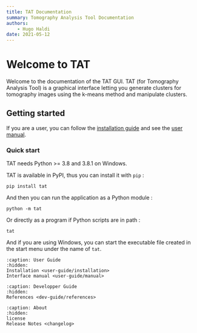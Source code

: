 ```yaml
---
title: TAT Documentation
summary: Tomography Analysis Tool Documentation
authors:
    - Hugo Haldi
date: 2021-05-12
---
```


# Welcome to TAT

Welcome to the documentation of the TAT GUI. TAT (for Tomography Analysis Tool) is a graphical interface letting you generate clusters for tomography images using the k-means method and manipulate clusters.

## Getting started

If you are a user, you can follow the [installation guide](user-guide/installation.md) and see the [user manual](user-guide/manual.md).

### Quick start

TAT needs Python >= 3.8 and 3.8.1 on Windows.

TAT is available in PyPI, thus you can install it with `pip` :

```shell
pip install tat
```

And then you can run the application as a Python module :

```shell
python -m tat
```

Or directly as a program if Python scripts are in path :

```shell
tat
```

And if you are using Windows, you can start the executable file created in the start menu under the name of `tat`.

```{toctree}
:caption: User Guide
:hidden:
Installation <user-guide/installation>
Interface manual <user-guide/manual>
```

```{toctree}
:caption: Developper Guide
:hidden:
References <dev-guide/references>
```

```{toctree}
:caption: About
:hidden:
license
Release Notes <changelog>
```
